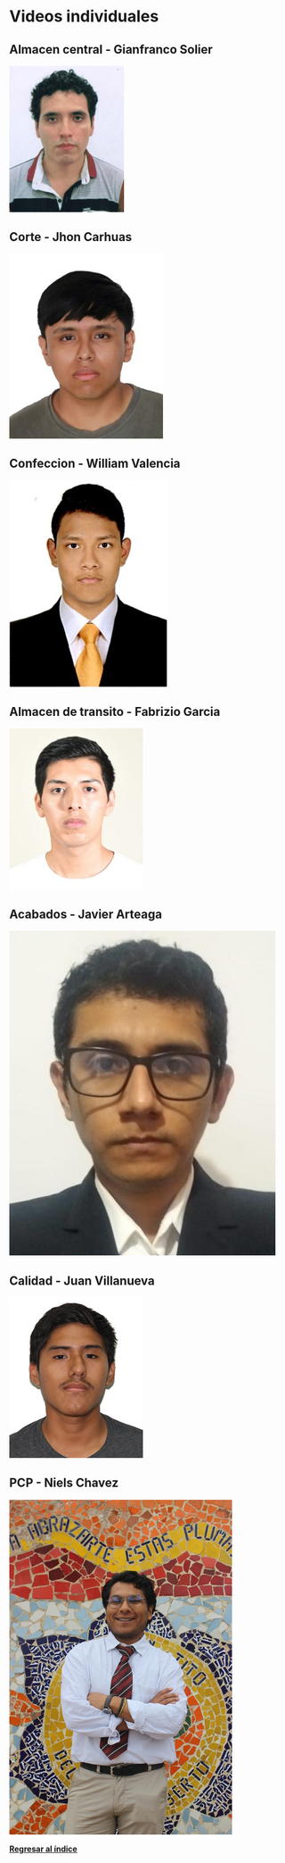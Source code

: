 # Videos individuales
## Almacen central - Gianfranco Solier

[![](../Integrantes/Gianfranco%20Solier/Gianfranco%20Solier.png)](https://www.youtube.com/watch?v=GNOta8benAw)

## Corte - Jhon Carhuas

[![](../Integrantes/Jhon%20Carhuas/Jhon%20Carhuas.png)](https://youtu.be/OrfrlcvKK_o)

## Confeccion - William Valencia

[![](../Integrantes/William%20Valencia/William%20Valencia.jpg)](https://www.youtube.com/watch?v=5Si2zfNPdhU)

## Almacen de transito - Fabrizio Garcia

[![](../Integrantes/Fabrizio%20Garcia/Fabrizio%20Garcia.jpg)](https://youtu.be/Qob6rkZvqcA)

## Acabados - Javier Arteaga

[![](../Integrantes/Javier%20Arteaga/Javier%20Arteaga.jpg)](https://www.youtube.com/watch?v=61yZa26evTE)

## Calidad - Juan Villanueva

[![](../Integrantes/Juan%20Villanueva/Juan%20Villanueva.jpg)](https://www.youtube.com/watch?v=9NMikVd2qVE)

## PCP - Niels Chavez

[![](../Integrantes/Niels%20Chavez/Niels%20Chavez.jpg)](https://www.youtube.com/watch?v=wmIhcFtvdLo)

**[Regresar al índice](../README.md)**
